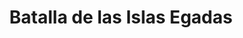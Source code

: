 ﻿---
title: "Batalla de las Islas Egadas"
permalink: periodes_97.html
layout: periode
dataInici: -241
sidebar: periodes
pares:
  - id: 0
    title: "Primera guerra púnica"
    dataInici: "(-264)"
    dataFi: "(-241)"

fills:
jocsPrincipals:
jocsEscenaris:
jocsEpoca:
  - title: "War Galley"
    bggId: 1894
    escenari: "The Aegatian Isles"

jocsEpocaEscenaris:
---
